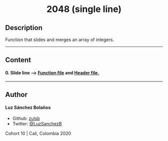 <h1 align=center>2048 (single line)


## Description

Function that slides and merges an array of integers.

---

## Content
#### 0. Slide line --> [Function file](./0-slide_line.c) and [Header file.](./slide_line.h)

---

## Author
#### Luz Sánchez Bolaños
- Github: [zulsb](https://github.com/zulsb)
- Twitter: [@LuzSanchezB](https://twitter.com/LuzSanchezB)

Cohort 10 |
Cali, Colombia 2020